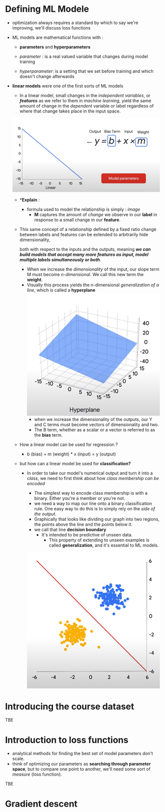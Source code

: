 # Defining ML Modele

- optimization always requires a standard by which to say we're improving, we'll discuss loss functions

- ML models are mathematical functions with :
    - **parameters** and **hyperparameters**

    - *parameter* : is a real valued variable that changes during model training
    - *hyperparameter*: is a setting that we set before training and which doesn't change afterwards


- **linear models** were one of the first sorts of ML models 
    - In a linear model, small changes in the *independent variables*, or ***features*** as we refer to them in *machine learning*, yield the same amount of change in the *dependent* variable or label regardless of where that change takes place in the input space.

    ![liner](image-5.png)

    - ***Explain** :
        - formula used to model the relationship is simply : *image*
            - **M** captures the amount of *change* we observe in our **label** in response to a small change in our **feature**.

    - This same concept of a relationship defined by a fixed ratio change between labels and features can be extended to arbitrarily hide dimensionality, 
    
        both with respect to the inputs and the outputs, meaning ***we can build models that accept many more features as input, model multiple labels simultaneously or both***.
        - When we increase the *dimensionality* of the input, our slope term M must become *n-dimensional*. We call this new term the **weight**.
        - Visually this process yields the n-dimensional *generalization of a line*, which is called a **hyperplane**
        ![hyperplane](image-6.png)
            - when we increase the dimensionality of the outputs, our Y and C terms must become vectors of dimensionality and two.
            - The B term, whether as a scalar or a vector is referred to as the **bias** term.


    - How a linear model can be used for regression ?
        - b (bias) + m (weight) * x (input) = y (output)

    - but how can a linear model be used for **classification?**
        - In order to take our model's numerical output and turn it into a *class*, we need to first think about how *class membership can be encoded*
            - The simplest way to encode class membership is with a binary. Either you're a member or you're not.
            - we need a way to map our line onto a binary classification rule. One easy way to do this is to simply rely on the *side of the output*.
            - Graphically that looks like dividing our graph into two regions, the points above the line and the points below it.
            - we call that line **decision boundary**
                - It's intended to be predictive of unseen data.
                    - This property of extending to unseen examples is called **generalization**, and it's essential to ML models.

            ![Alt text](image-8.png)



# Introducing the course dataset

TBE


# Introduction to loss functions
- analytical methods for finding the best set of model parameters don't scale.
- think of optimizing our parameters as **searching through parameter space**, but to compare one point to another, we'll need some sort of *measure* (loss function).


TBE

# Gradient descent